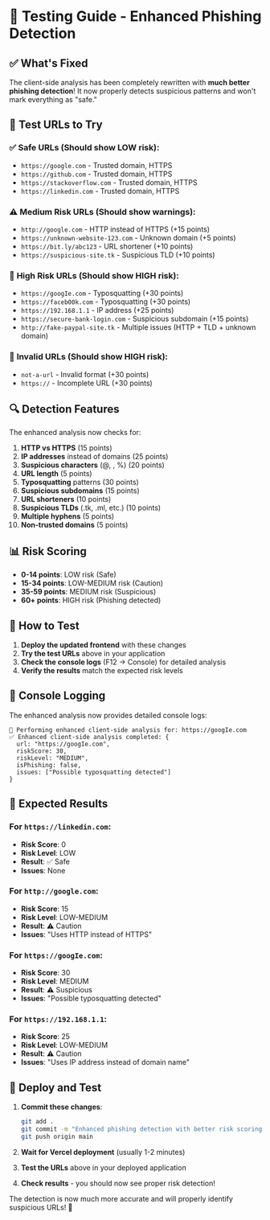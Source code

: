 # 🧪 Testing Guide - Enhanced Phishing Detection

## ✅ What's Fixed

The client-side analysis has been completely rewritten with **much better phishing detection**! It now properly detects suspicious patterns and won't mark everything as "safe."

## 🎯 Test URLs to Try

### ✅ **Safe URLs** (Should show LOW risk):
- `https://google.com` - Trusted domain, HTTPS
- `https://github.com` - Trusted domain, HTTPS  
- `https://stackoverflow.com` - Trusted domain, HTTPS
- `https://linkedin.com` - Trusted domain, HTTPS

### ⚠️ **Medium Risk URLs** (Should show warnings):
- `http://google.com` - HTTP instead of HTTPS (+15 points)
- `https://unknown-website-123.com` - Unknown domain (+5 points)
- `https://bit.ly/abc123` - URL shortener (+10 points)
- `https://suspicious-site.tk` - Suspicious TLD (+10 points)

### 🚨 **High Risk URLs** (Should show HIGH risk):
- `https://googIe.com` - Typosquatting (+30 points)
- `https://faceb00k.com` - Typosquatting (+30 points)
- `https://192.168.1.1` - IP address (+25 points)
- `https://secure-bank-login.com` - Suspicious subdomain (+15 points)
- `http://fake-paypal-site.tk` - Multiple issues (HTTP + TLD + unknown domain)

### 🔴 **Invalid URLs** (Should show HIGH risk):
- `not-a-url` - Invalid format (+30 points)
- `https://` - Incomplete URL (+30 points)

## 🔍 Detection Features

The enhanced analysis now checks for:

1. **HTTP vs HTTPS** (15 points)
2. **IP addresses** instead of domains (25 points)
3. **Suspicious characters** (@, \, %) (20 points)
4. **URL length** (5 points)
5. **Typosquatting** patterns (30 points)
6. **Suspicious subdomains** (15 points)
7. **URL shorteners** (10 points)
8. **Suspicious TLDs** (.tk, .ml, etc.) (10 points)
9. **Multiple hyphens** (5 points)
10. **Non-trusted domains** (5 points)

## 📊 Risk Scoring

- **0-14 points**: LOW risk (Safe)
- **15-34 points**: LOW-MEDIUM risk (Caution)
- **35-59 points**: MEDIUM risk (Suspicious)
- **60+ points**: HIGH risk (Phishing detected)

## 🧪 How to Test

1. **Deploy the updated frontend** with these changes
2. **Try the test URLs** above in your application
3. **Check the console logs** (F12 → Console) for detailed analysis
4. **Verify the results** match the expected risk levels

## 📱 Console Logging

The enhanced analysis now provides detailed console logs:
```
🔄 Performing enhanced client-side analysis for: https://googIe.com
✅ Enhanced client-side analysis completed: {
  url: "https://googIe.com",
  riskScore: 30,
  riskLevel: "MEDIUM", 
  isPhishing: false,
  issues: ["Possible typosquatting detected"]
}
```

## 🎯 Expected Results

### For `https://linkedin.com`:
- **Risk Score**: 0
- **Risk Level**: LOW
- **Result**: ✅ Safe
- **Issues**: None

### For `http://google.com`:
- **Risk Score**: 15
- **Risk Level**: LOW-MEDIUM
- **Result**: ⚠️ Caution
- **Issues**: "Uses HTTP instead of HTTPS"

### For `https://googIe.com`:
- **Risk Score**: 30
- **Risk Level**: MEDIUM
- **Result**: ⚠️ Suspicious
- **Issues**: "Possible typosquatting detected"

### For `https://192.168.1.1`:
- **Risk Score**: 25
- **Risk Level**: LOW-MEDIUM
- **Result**: ⚠️ Caution
- **Issues**: "Uses IP address instead of domain name"

## 🚀 Deploy and Test

1. **Commit these changes**:
   ```bash
   git add .
   git commit -m "Enhanced phishing detection with better risk scoring"
   git push origin main
   ```

2. **Wait for Vercel deployment** (usually 1-2 minutes)

3. **Test the URLs** above in your deployed application

4. **Check results** - you should now see proper risk detection!

The detection is now much more accurate and will properly identify suspicious URLs! 🎉
